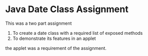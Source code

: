 # Java Date Class Assignment

This was a two part assignment
1. To create a date class with a required list of exposed methods
2. To demonstrate its features in an applet

the applet was a requirement of the assignment.
